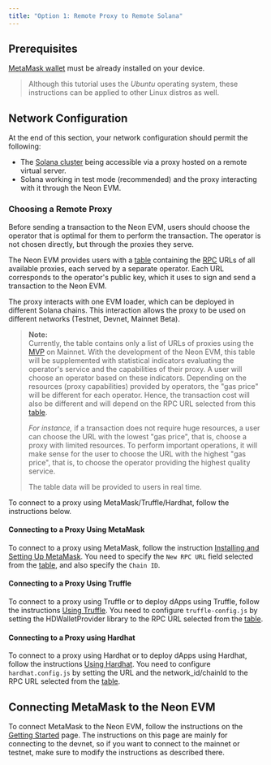 ```yaml
---
title: "Option 1: Remote Proxy to Remote Solana"
---
```


## Prerequisites

[MetaMask wallet](https://metamask.io/) must be already installed on your device.  

> Although this tutorial uses the *Ubuntu* operating system, these instructions can be applied to other Linux distros as well.

## Network Configuration
At the end of this section, your network configuration should permit the following:
  * The [Solana cluster](https://docs.solana.com/cluster/overview) being accessible via a proxy hosted on a remote virtual server.
  * Solana working in test mode (recommended) and the proxy interacting with it through the Neon EVM.

### Choosing a Remote Proxy
Before sending a transaction to the Neon EVM, users should choose the operator that is optimal for them to perform the transaction. The operator is not chosen directly, but through the proxies they serve.

The Neon EVM provides users with a [table](clusters/neon_proxy_rpc_endpoints.md) containing the [RPC](about/terminology.md#remote-procedure-call-rpc) URLs of all available proxies, each served by a separate operator. Each URL corresponds to the operator's public key, which it uses to sign and send a transaction to the Neon EVM.

The proxy interacts with one EVM loader, which can be deployed in different Solana chains. This interaction allows the proxy to be used on different networks (Testnet, Devnet, Mainnet Beta).

> **Note:**  
> Currently, the table contains only a list of URLs of proxies using the [MVP](about/terminology.md#minimum-viable-product-mvp) on Mainnet. With the development of the Neon EVM, this table will be supplemented with statistical indicators evaluating the operator's service and the capabilities of their proxy. A user will choose an operator based on these indicators. Depending on the resources (proxy capabilities) provided by operators, the "gas price" will be different for each operator. Hence, the transaction cost will also be different and will depend on the RPC URL selected from this [table](clusters/neon_proxy_rpc_endpoints.md).
>
> *For instance,* if a transaction does not require huge resources, a user can choose the URL with the lowest "gas price", that is, choose a proxy with limited resources. To perform important operations, it will make sense for the user to choose the URL with the highest "gas price", that is, to choose the operator providing the highest quality service.
>
> The table data will be provided to users in real time.

To connect to a proxy using MetaMask/Truffle/Hardhat, follow the instructions below.

#### Connecting to a Proxy Using MetaMask

To connect to a proxy using MetaMask, follow the instruction [Installing and Setting Up MetaMask](wallet/metamask_setup.md). You need to specify the `New RPC URL` field selected from the [table](clusters/neon_proxy_rpc_endpoints.md), and also specify the `Chain ID`.

#### Connecting to a Proxy Using Truffle

To connect to a proxy using Truffle or to deploy dApps using Truffle, follow the instructions [Using Truffle](developing/deploy_facilities/using_truffle.md). You need to configure `truffle-config.js` by setting the HDWalletProvider library to the RPC URL selected from the [table](clusters/neon_proxy_rpc_endpoints.md).

#### Connecting to a Proxy using Hardhat

To connect to a proxy using Hardhat or to deploy dApps using Hardhat, follow the instructions [Using Hardhat](developing/deploy_facilities/using_hardhat.md). You need to configure `hardhat.config.js` by setting the URL and the network_id/chainId to the RPC URL selected from the [table](clusters/neon_proxy_rpc_endpoints.md).

## Connecting MetaMask to the Neon EVM
To connect MetaMask to the Neon EVM, follow the instructions on the [Getting Started](developing/getting_started.md#step-2-connect-metamask-to-the-neon-evm-devnet) page. The instructions on this page are mainly for connecting to the devnet, so if you want to connect to the mainnet or testnet, make sure to modify the instructions as described there.